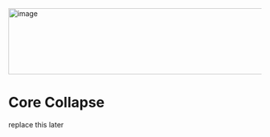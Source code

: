 <img width="1284" height="132" alt="image" src="https://github.com/user-attachments/assets/04faf1f4-c7d4-4e24-bb24-b6fbe9ea943c" />

# Core Collapse
replace this later
